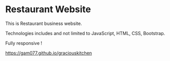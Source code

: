 Restaurant Website
=================

This is  Restaurant business website.

Technologies includes and not limited to  JavaScript, HTML, CSS, Bootstrap.

Fully responsive !


https://gam077.github.io/graciouskitchen




